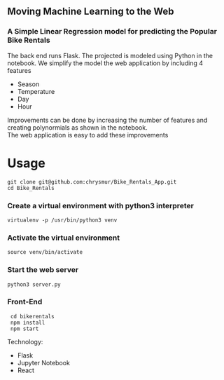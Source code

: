## Moving Machine Learning to the Web

### A Simple Linear Regression model for predicting the Popular Bike Rentals

The back end runs Flask.
The projected is modeled using Python in the notebook. We simplify the model the web application by including 4 features

- Season
- Temperature
- Day
- Hour

Improvements can be done by increasing the number of features and creating polynormials as shown in the notebook.  
The web application is easy to add these improvements

# Usage

```
git clone git@github.com:chrysmur/Bike_Rentals_App.git
cd Bike_Rentals
```

### Create a virtual environment with python3 interpreter

`virtualenv -p /usr/bin/python3 venv`

### Activate the virtual environment

`source venv/bin/activate`

### Start the web server

`python3 server.py`

### Front-End

```
 cd bikerentals
 npm install
 npm start
```

Technology:

- Flask
- Jupyter Notebook
- React
